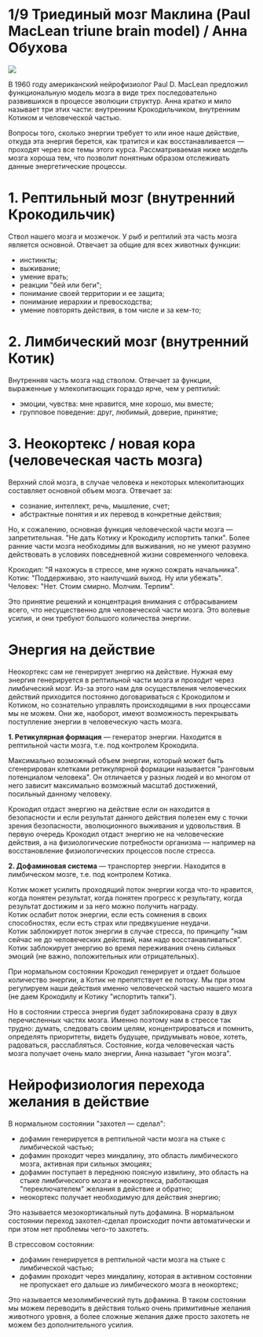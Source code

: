 # 1/9 Триединый мозг Маклина (Paul MacLean triune brain model) / Анна Обухова

![](maclean.jpg)

В 1960 году американский нейрофизиолог Paul D. MacLean предложил функциональную модель мозга в виде трех последовательно развившихся в процессе эволюции структур. Анна кратко и мило называет три этих части: внутренним Крокодильчиком, внутренним Котиком и человеческой частью.

Вопросы того, сколько энергии требует то или иное наше действие, откуда эта энергия берется, как тратится и как восстанавливается — проходят через все темы этого курса. Рассматриваемая ниже модель мозга хороша тем, что позволит понятным образом отслеживать данные энергетические процессы.


# 1. Рептильный мозг (внутренний Крокодильчик)

Ствол нашего мозга и мозжечок. У рыб и рептилий эта часть мозга является основной. Отвечает за общие для всех животных функции:
- инстинкты;
- выживание;
- умение врать;
- реакции "бей или беги";
- понимание своей территории и ее защита;
- понимание иерархии и превосходства;
- умение повторять действия, в том числе и за кем-то;


# 2. Лимбический мозг (внутренний Котик)

Внутренняя часть мозга над стволом. Отвечает за функции, выраженные у млекопитающих гораздо ярче, чем у рептилий:
- эмоции, чувства: мне нравится, мне хорошо, мы вместе;
- групповое поведение: друг, любимый, доверие, принятие;


# 3. Неокортекс / новая кора (человеческая часть мозга)

Верхний слой мозга, в случае человека и некоторых млекопитающих составляет основной объем мозга. Отвечает за:
- сознание, интеллект, речь, мышление, счет;
- абстрактные понятия и их перевод в конкретные действия;

Но, к сожалению, основная функция человеческой части мозга — запретительная. "Не дать Котику и Крокодилу испортить тапки". Более ранние части мозга необходимы для выживания, но не умеют разумно действовать в условиях повседневной жизни современного человека.

Крокодил: "Я нахожусь в стрессе, мне нужно сожрать начальника".
<br>
Котик: "Поддерживаю, это наилучший выход. Ну или убежать".
<br>
Человек: "Нет. Стоим смирно. Молчим. Терпим".

Это принятие решений и концентрация внимания с отбрасыванием всего, что несущественно для человеческой части мозга. Это волевые усилия, и они требуют большого количества энергии.


# Энергия на действие

Неокортекс сам не генерирует энергию на действие. Нужная ему энергия генерируется в рептильной части мозга и проходит через лимбический мозг. Из-за этого нам для осуществления человеческих действий приходится постоянно договариваться с Крокодилом и Котиком, но сознательно управлять происходящими в них процессами мы не можем. Они же, наоборот, имеют возможность перекрывать поступление энергии в человеческую часть мозга.

**1. Ретикулярная формация** — генератор энергии. Находится в рептильной части мозга, т.е. под контролем Крокодила.

Максимально возможный объем энергии, который может быть сгенерирован клетками ретикулярной формации называется "ранговым потенциалом человека". Он отличается у разных людей и во многом от него зависит максимально возможный масштаб достижений, посильный данному человеку.

Крокодил отдаст энергию на действие если он находится в безопасности и если результат данного действия полезен ему с точки зрения безопасности, эволюционного выживания и удовольствия.
В первую очередь Крокодил отдаст энергию не на человеческие действия, а на физиологические потребности организма — например на восстановление физиологических процессов после стресса.

**2. Дофаминовая система** — транспортер энергии. Находится в лимбическом мозге, т.е. под контролем Котика.

Котик может усилить проходящий поток энергии когда что-то нравится, когда понятен результат, когда понятен прогресс к результату, когда результат достижим и за него можно получить награду.
<br>
Котик ослабит поток энергии, если есть сомнения в своих способностях, если есть страх или предвкушение неудачи.
<br>
Котик заблокирует поток энергии в случае стресса, по принципу "нам сейчас не до человеческих действий, нам надо восстанавливаться".
<br>
Котик заблокирует энергию во время переживания очень сильных эмоций (не важно, положительных или отрицательных).

При нормальном состоянии Крокодил генерирует и отдает большое количество энергии, а Котик не препятствует ее потоку. Мы при этом регулируем наши действия именно человеческой частью нашего мозга (не даем Крокодилу и Котику "испортить тапки").

Но в состоянии стресса энергия будет заблокирована сразу в двух перечисленных частях мозга. Именно поэтому нам в стрессе так трудно: думать, следовать своим целям, концентрироваться и помнить, определять приоритеты, видеть будущее, придумывать новое, хотеть, радоваться, расслабляться. Состояние, когда человеческая часть мозга получает очень мало энергии, Анна называет "угон мозга".


# Нейрофизиология перехода желания в действие

В нормальном состоянии "захотел — сделал":
- дофамин генерируется в рептильной части мозга на стыке с лимбической частью;
- дофамин проходит через миндалину, это область лимбического мозга, активная при сильных эмоциях;
- дофамин поступает в переднюю поясную извилину, это область на стыке лимбического мозга и неокортекса, работающая "переключателем" желания в действие и обратно;
- неокортекс получает необходимую для действия энергию;

Это называется мезокортикальный путь дофамина. В нормальном состоянии переход захотел-сделал происходит почти автоматически и при этом нет проблемы чего-то захотеть.

В стрессовом состоянии:
- дофамин генерируется в рептильной части мозга на стыке с лимбической частью;
- дофамин проходит через миндалину, которая в активном состоянии не пропускает его дальше из лимбического мозга в неокортекс;

Это называется мезолимбический путь дофамина. В таком состоянии мы можем переводить в действия только очень примитивные желания животного уровня, а более сложные желания даже просто захотеть не можем без дополнительного усилия.
